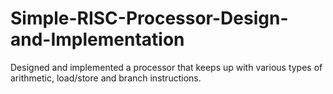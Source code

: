 # Simple-RISC-Processor-Design-and-Implementation
Designed and implemented a processor that keeps up with various types of arithmetic, load/store and branch instructions.
